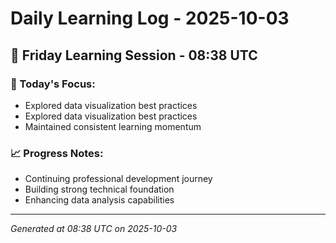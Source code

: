 # Daily Learning Log - 2025-10-03

## 📅 Friday Learning Session - 08:38 UTC

### 🎯 Today's Focus:
- Explored data visualization best practices
- Explored data visualization best practices
- Maintained consistent learning momentum

### 📈 Progress Notes:
- Continuing professional development journey
- Building strong technical foundation
- Enhancing data analysis capabilities

---
*Generated at 08:38 UTC on 2025-10-03*
